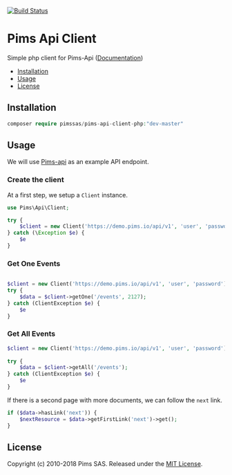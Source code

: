 
[![Build Status](https://travis-ci.org/pimssas/pims-api-client-php.svg?branch=master)](https://travis-ci.org/pimssas/pims-api-client-php)  
  
Pims Api Client  
=========================  
  
Simple php client for Pims-Api ([Documentation](http://api.pims.io))  
  
    
* [Installation](#installation)
* [Usage](#usage)
* [License](#license)

Installation
-----

```php
composer require pimssas/pims-api-client-php:"dev-master"
```


Usage
-----

We will use [Pims-api](https://api.pims.io/) as an example API endpoint.

  
### Create the client

At a first step, we setup a `Client` instance.

```php
use Pims\Api\Client;

try {
    $client = new Client('https://demo.pims.io/api/v1', 'user', 'password');
} catch (\Exception $e) {
    $e
}

```

### Get One Events

```php

$client = new Client('https://demo.pims.io/api/v1', 'user', 'password');  
try {  
    $data = $client->getOne('/events', 2127);
} catch (ClientException $e) {
    $e
}
```

### Get All Events
```php
$client = new Client('https://demo.pims.io/api/v1', 'user', 'password'); 
 
try {
    $data = $client->getAll('/events');
} catch (ClientException $e) {
    $e
}
```

If there is a second page with more documents, we can follow the `next` link.

```php
if ($data->hasLink('next')) {
    $nextResource = $data->getFirstLink('next')->get();
}
```

License
-------

Copyright (c) 2010-2018 Pims SAS.
Released under the [MIT License](https://github.com/pimssas/pims-api-client-php/blob/master/LICENSE).
